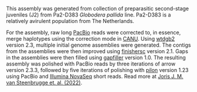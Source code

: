 This assembly was generated from collection of preparasitic second-stage juveniles (J2) from Pa2-D383 _Globodera pallida_ line. Pa2-D383 is a relatively avirulent population from The Netherlands.

For the assembly, raw long [PacBio](https://www.pacb.com/) reads were corrected to, in essence, merge haplotypes using the correction mode in [CANU](https://doi.org/10.1101/gr.215087.116). Using [wtdgb2](https://doi.org/10.1038/s41592-019-0669-3) version 2.3, multiple initial genome assemblies were generated. The contigs from the assemblies were then improved using [finishersc](https://doi.org/10.1093/bioinformatics/btv280) version 2.1. Gaps in the assemblies were then filled using [gapfiller](https://doi.org/10.5281/zenodo.4627096) version 1.0. The resulting assembly was polished with PacBio reads by three iterations of arrow version 2.3.3, followed by five iterations of polishing with [pilon](https://doi.org/10.1371/journal.pone.0112963) version 1.23 using PacBio and [Illumina NovaSeq](https://emea.illumina.com/systems/sequencing-platforms/novaseq.html) short reads. Read more at [Joris J. M. van Steenbrugge et. al. (2022)](https://onlinelibrary.wiley.com/doi/10.1111/mec.16505).
